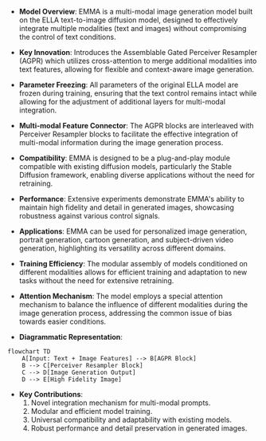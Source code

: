 - **Model Overview**: EMMA is a multi-modal image generation model built on the ELLA text-to-image diffusion model, designed to effectively integrate multiple modalities (text and images) without compromising the control of text conditions.

- **Key Innovation**: Introduces the Assemblable Gated Perceiver Resampler (AGPR) which utilizes cross-attention to merge additional modalities into text features, allowing for flexible and context-aware image generation.

- **Parameter Freezing**: All parameters of the original ELLA model are frozen during training, ensuring that the text control remains intact while allowing for the adjustment of additional layers for multi-modal integration.

- **Multi-modal Feature Connector**: The AGPR blocks are interleaved with Perceiver Resampler blocks to facilitate the effective integration of multi-modal information during the image generation process.

- **Compatibility**: EMMA is designed to be a plug-and-play module compatible with existing diffusion models, particularly the Stable Diffusion framework, enabling diverse applications without the need for retraining.

- **Performance**: Extensive experiments demonstrate EMMA's ability to maintain high fidelity and detail in generated images, showcasing robustness against various control signals.

- **Applications**: EMMA can be used for personalized image generation, portrait generation, cartoon generation, and subject-driven video generation, highlighting its versatility across different domains.

- **Training Efficiency**: The modular assembly of models conditioned on different modalities allows for efficient training and adaptation to new tasks without the need for extensive retraining.

- **Attention Mechanism**: The model employs a special attention mechanism to balance the influence of different modalities during the image generation process, addressing the common issue of bias towards easier conditions.

- **Diagrammatic Representation**: 
```mermaid
flowchart TD
    A[Input: Text + Image Features] --> B[AGPR Block]
    B --> C[Perceiver Resampler Block]
    C --> D[Image Generation Output]
    D --> E[High Fidelity Image]
```

- **Key Contributions**:
  1. Novel integration mechanism for multi-modal prompts.
  2. Modular and efficient model training.
  3. Universal compatibility and adaptability with existing models.
  4. Robust performance and detail preservation in generated images.